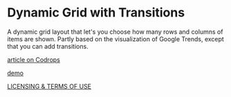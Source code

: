 
Dynamic Grid with Transitions
=========
A dynamic grid layout that let's you choose how many rows and columns of items are shown.  Partly based on the visualization of Google Trends, except that you can add transitions.

[article on Codrops](http://tympanus.net/codrops/?p=15468)

[demo](http://tympanus.net/Development/DynamicGrid/)

[LICENSING & TERMS OF USE](http://tympanus.net/codrops/licensing/)